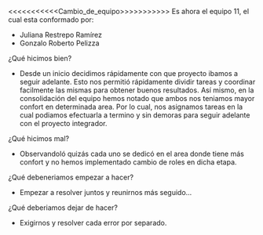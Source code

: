 <<<<<<<<<<<Cambio_de_equipo>>>>>>>>>>>
Es ahora el equipo 11, el cual esta conformado por:
- Juliana Restrepo Ramírez
- Gonzalo Roberto Pelizza


¿Qué hicimos bien?
- Desde un inicio decidimos rápidamente con que proyecto ibamos a seguir adelante. Esto nos permitió rápidamente dividir tareas y coordinar facilmente las mismas para obtener buenos resultados. Así mismo, en la consolidación del equipo hemos notado que ambos nos teniamos mayor confort en determinada area. Por lo cual, nos asignamos tareas en la cual podiamos efectuarla a termino y sin demoras para seguir adelante con el proyecto integrador.

¿Qué hicimos mal?
- Observandoló quizás cada uno se dedicó en el area donde tiene más confort y no hemos implementado cambio de roles en dicha etapa.

¿Qué debeneriamos empezar a hacer?
- Empezar a resolver juntos y reunirnos más seguido...

¿Qué deberiamos dejar de hacer?
- Exigirnos y resolver cada error por separado.